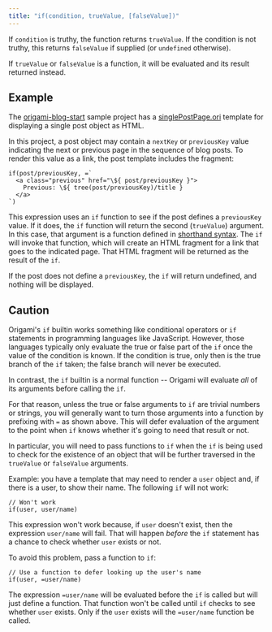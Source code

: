 ```yaml
---
title: "if(condition, trueValue, [falseValue])"
---
```


If `condition` is truthy, the function returns `trueValue`. If the condition is not truthy, this returns `falseValue` if supplied (or `undefined` otherwise).

If `trueValue` or `falseValue` is a function, it will be evaluated and its result returned instead.

## Example

The [origami-blog-start](https://github.com/WebOrigami/origami-blog-start) sample project has a [singlePostPage.ori](https://github.com/WebOrigami/origami-blog-start/blob/main/src/singlePostPage.ori) template for displaying a single post object as HTML.

In this project, a post object may contain a `nextKey` or `previousKey` value indicating the next or previous page in the sequence of blog posts. To render this value as a link, the post template includes the fragment:

```ori
if(post/previousKey, =`
  <a class="previous" href="\${ post/previousKey }">
    Previous: \${ tree(post/previousKey)/title }
  </a>
`)
```

This expression uses an `if` function to see if the post defines a `previousKey` value. If it does, the `if` function will return the second (`trueValue`) argument. In this case, that argument is a function defined in [shorthand syntax](/language/syntax.html#lambdas-unnamed-functions). The `if` will invoke that function, which will create an HTML fragment for a link that goes to the indicated page. That HTML fragment will be returned as the result of the `if`.

If the post does not define a `previousKey`, the `if` will return undefined, and nothing will be displayed.

## Caution

Origami's `if` builtin works something like conditional operators or `if` statements in programming languages like JavaScript. However, those languages typically only evaluate the true or false part of the `if` once the value of the condition is known. If the condition is true, only then is the true branch of the `if` taken; the false branch will never be executed.

In contrast, the `if` builtin is a normal function -- Origami will evaluate _all_ of its arguments before calling the `if`.

For that reason, unless the true or false arguments to `if` are trivial numbers or strings, you will generally want to turn those arguments into a function by prefixing with `=` as shown above. This will defer evaluation of the argument to the point when `if` knows whether it's going to need that result or not.

In particular, you will need to pass functions to `if` when the `if` is being used to check for the existence of an object that will be further traversed in the `trueValue` or `falseValue` arguments.

Example: you have a template that may need to render a `user` object and, if there is a user, to show their name. The following `if` will not work:

```ori
// Won't work
if(user, user/name)
```

This expression won't work because, if `user` doesn't exist, then the expression `user/name` will fail. That will happen _before_ the `if` statement has a chance to check whether `user` exists or not.

To avoid this problem, pass a function to `if`:

```ori
// Use a function to defer looking up the user's name
if(user, =user/name)
```

The expression `=user/name` will be evaluated before the `if` is called but will just define a function. That function won't be called until `if` checks to see whether `user` exists. Only if the `user` exists will the `=user/name` function be called.

